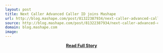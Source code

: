 ```yaml
---
layout: post
title: Next Caller Advanced Caller ID joins Mashape
url: http://blog.mashape.com/post/81322387934/next-caller-advanced-caller-id-joins-mashape
source: http://blog.mashape.com/post/81322387934/next-caller-advanced-caller-id-joins-mashape
domain: blog.mashape.com
image: 
---
```


<p></p>
<center><p><a href="http://blog.mashape.com/post/81322387934/next-caller-advanced-caller-id-joins-mashape" style='padding:25px; font-sze:18px; font-weight: bold;'>Read Full Story</a></p></center>
